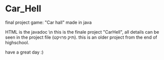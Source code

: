 # Car_Hell
final project game: "Car hall" made in java

HTML is the javadoc \n
this is the finale project "CarHell", all details can be seen in the project file (תיק פרויקט).
this is an older project from the end of highschool.

have a great day :)

